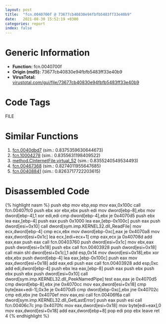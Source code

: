 ```yaml
---
layout: post
title:  "fcn.0040700f @ 73677cb40830e94fbfb5483ff33e40b9"
date:   2021-08-30 15:52:19 +0300
categories: report
index: false
---
```


# Generic Information
- **Function:** fcn.0040700f
- **Origin (md5):** 73677cb40830e94fbfb5483ff33e40b9
- **VirusTotal:** [virustotal.com/gui/file/73677cb40830e94fbfb5483ff33e40b9][virustotal_ref]

# Code Tags
<span class="tag" id="FILE">FILE</span>


# Similar Functions

1. [fcn.0040dbd7][similar_1_ref] (sim.: 0.8375359630644673)
2. [fcn.10004278][similar_2_ref] (sim.: 0.8355631198409522)
3. [method.CInternetFile.virtual\_52][similar_3_ref] (sim.: 0.8355240549534493)
4. [fcn.00467368][similar_4_ref] (sim.: 0.8274011955647685)
5. [fcn.00408841][similar_5_ref] (sim.: 0.8263717722203615)


# Disassembled Code

{% highlight nasm %}
push ebp
mov ebp,esp
mov eax,0x100c
call fcn.00407fc0
push ebx
xor ebx,ebx
push edi
mov dword[ebp-8],ebx
mov dword[ebp-4],1
xor edi,edi
cmp dword[ebp-4],ebx
je 0x4070d5
push ebx
lea eax,[ebp-4]
push eax
push 0x1000
lea eax,[ebp-0x100c]
push eax
push dword[esi+0x10]
call dword[sym.imp.KERNEL32.dll_ReadFile]
mov ecx,dword[ebp-4]
cmp ecx,ebx
mov dword[ebp-0xc],eax
je 0x4070a8
mov eax,dword[esi+0x1c]
lea ecx,[edi+ecx+1]
cmp eax,ecx
ja 0x40708d
add eax,eax
push eax
call fcn.00403760
push dword[esi+0x1c]
mov ebx,eax
push dword[esi+0x18]
push ebx
call fcn.00403928
push dword[esi+0x18]
call main
shl dword[esi+0x1c],1
add esp,0x14
mov dword[esi+0x18],ebx
xor ebx,ebx
push dword[ebp-4]
lea eax,[ebp-0x100c]
push eax
mov eax,dword[esi+0x18]
add eax,edi
push eax
call fcn.00403928
add esp,0xc
add edi,dword[ebp-4]
push ebx
lea eax,[ebp-8]
push eax
push ebx
push ebx
push ebx
push dword[esi+0x10]
call dword[sym.imp.KERNEL32.dll_PeekNamedPipe]
test eax,eax
je 0x4070d5
cmp dword[ebp-8],ebx
jne 0x4070cc
mov eax,dword[esi+0x18]
cmp byte[eax+edi-1],0x3e
je 0x4070d5
cmp dword[ebp-0xc],ebx
jne 0x40702c
cmp edi,ebx
jne 0x4070ef
mov eax,esi
call fcn.00406f6a
call dword[sym.imp.KERNEL32.dll_GetLastError]
push eax
push esi
call fcn.00406c7c
jmp 0x4070fc
mov eax,dword[esi+0x18]
mov byte[edi+eax],0
mov eax,dword[esi+0x18]
add eax,dword[ebp+8]
pop edi
pop ebx
leave 
ret 4
{% endhighlight %}


[similar_1_ref]: /report/fcn.0040dbd7@d4e56c7d970c209a3a2b3c4b4cc5e586
[similar_2_ref]: /report/fcn.10004278@481b545f5c18f2fce1caac67ddc419e8
[similar_3_ref]: /report/method.CInternetFile.virtual_52@a1c6b07868a0eea8f4ee5a872aa71909
[similar_4_ref]: /report/fcn.00467368@d96761eb00d2d97e2b6f5ffffed0b46a
[similar_5_ref]: /report/fcn.00408841@319cf4affa41f752783e62f81908d682
[virustotal_ref]: https://www.virustotal.com/gui/file/73677cb40830e94fbfb5483ff33e40b9